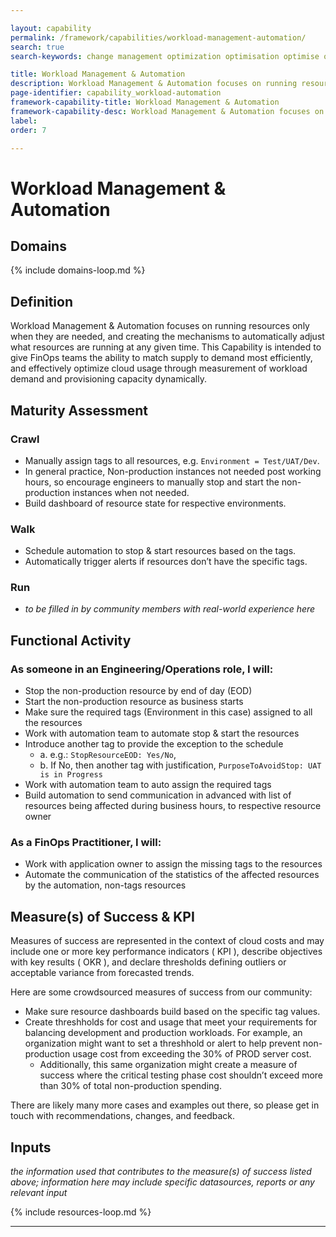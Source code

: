 ```yaml
---

layout: capability
permalink: /framework/capabilities/workload-management-automation/
search: true
search-keywords: change management optimization optimisation optimise optimize modernisation modernization trust AD IAM policy active directory governance reports reporting dashboards analysis audit

title: Workload Management & Automation
description: Workload Management & Automation focuses on running resources only when they are needed, and creating the mechanisms to automatically adjust what resources are running at any given time.
page-identifier: capability_workload-automation
framework-capability-title: Workload Management & Automation
framework-capability-desc: Workload Management & Automation focuses on running resources only when they are needed, and creating the mechanisms to automatically adjust what resources are running at any given time.
label:
order: 7

---
```


# Workload Management & Automation

## Domains
<!-- _x-ref to the FinOps Domain(s) to which this Capability corresponds_ -->
{% include domains-loop.md %}


## Definition

Workload Management & Automation focuses on running resources only when they are needed, and creating the mechanisms to automatically adjust what resources are running at any given time.  This Capability is intended to give FinOps teams the ability to match supply to demand most efficiently, and effectively optimize cloud usage through measurement of workload demand and provisioning capacity dynamically.

## Maturity Assessment

### Crawl
* Manually assign tags to all resources, e.g. `Environment = Test/UAT/Dev`.
* In general practice, Non-production instances not needed post working hours, so encourage engineers to manually stop and start the non-production instances when not needed.
* Build dashboard of resource state for respective environments.

### Walk
* Schedule automation to stop & start resources based on the tags.
* Automatically trigger alerts if resources don’t have the specific tags.

### Run
* *to be filled in by community members with real-world experience here*

## Functional Activity

### As someone in an Engineering/Operations role, I will:
* Stop the non-production resource by end of day (EOD)
* Start the non-production resource as business starts
* Make sure the required tags (Environment in this case) assigned to all the resources
* Work with automation team to automate stop & start the resources
* Introduce another tag to provide the exception to the schedule
    * a. e.g.: `StopResourceEOD: Yes/No`,
    * b. If No, then another tag with justification, `PurposeToAvoidStop: UAT is in Progress`
* Work with automation team to auto assign the required tags
* Build automation to send communication in advanced with list of resources being affected during business hours, to respective resource owner

### As a FinOps Practitioner, I will:
* Work with application owner to assign the missing tags to the resources
* Automate the communication of the statistics of the affected resources by the automation, non-tags resources

## Measure(s) of Success & KPI
Measures of success are represented in the context of cloud costs and may include one or more key performance indicators ( KPI ), describe objectives with key results ( OKR ), and declare thresholds defining outliers or acceptable variance from forecasted trends.

Here are some crowdsourced measures of success from our community:

* Make sure resource dashboards build based on the specific tag values.
* Create threshholds for cost and usage that meet your requirements for balancing development and production workloads. For example, an organization might want to set a threshhold or alert to help prevent non-production usage cost from exceeding the 30% of PROD server cost.
    * Additionally, this same organization might create a measure of success where the critical testing phase cost shouldn’t exceed more than 30% of total non-production spending.

There are likely many more cases and examples out there, so please get in touch with recommendations, changes, and feedback.

## Inputs
_the information used that contributes to the measure(s) of success listed above; information here may include specific datasources, reports or any relevant input_




<!-- REAL WORLD RESOURCES, PROJECTS, PLAYBOOKS, GUIDES AND STORIES -->

{% include resources-loop.md %}

---
